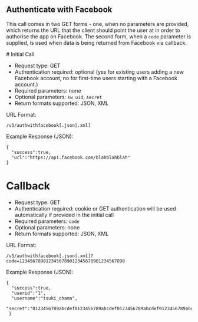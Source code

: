 Authenticate with Facebook
--------------------------

This call comes in two GET forms - one, when no parameters are provided, which returns the URL that the client should point the user at in order to authorise the app on Facebook. The second form, when a `code` parameter is supplied, is used when data is being returned from Facebook via callback.

# Initial Call

* Request type: GET
* Authentication required: optional (yes for existing users adding a new Facebook account, no for first-time users starting with a Facebook account.)
* Required parameters: none
* Optional parameters: `sw_uid`, `secret`
* Return formats supported: JSON, XML

URL Format:

    /v3/authwithfacebook[.json|.xml]

Example Response (JSON):

    {
      "success":true,
      "url":"https://api.facebook.com/blahblahblah"
    }

# Callback

* Request type: GET
* Authentication required: cookie or GET authentication will be used automatically if provided in the initial call
* Required parameters: `code`
* Optional parameters: none
* Return formats supported: JSON, XML

URL Format:

    /v3/authwithfacebook[.json|.xml]?code=1234567890123456789012345678901234567890

Example Response (JSON):

    {
      "success":true,
      "userid":"1",
      "username":"tsuki_chama",
      "secret":"0123456789abcdef0123456789abcdef0123456789abcdef0123456789abcdef0123456789abcdef0123456789abcdef"
     }